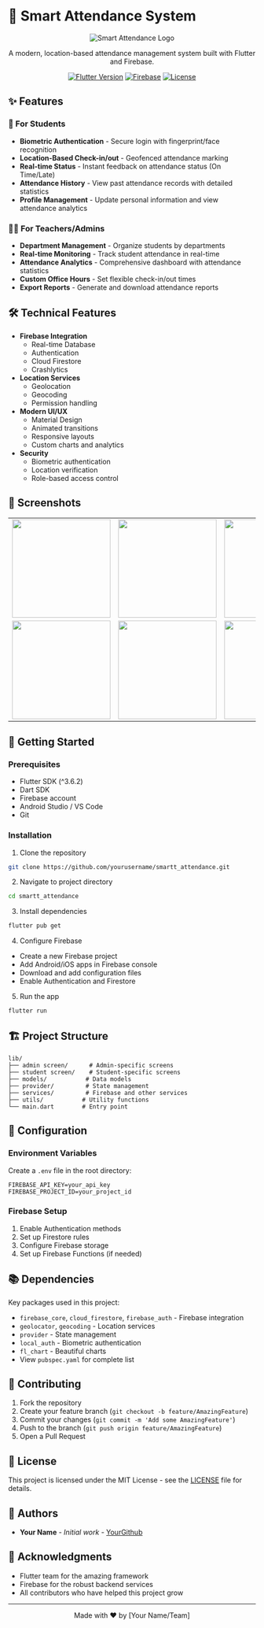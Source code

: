 # 📱 Smart Attendance System

<div align="center">

![Smart Attendance Logo](assets/png/logo.png)

A modern, location-based attendance management system built with Flutter and Firebase.

[![Flutter Version](https://img.shields.io/badge/Flutter-^3.6.2-blue.svg)](https://flutter.dev/)
[![Firebase](https://img.shields.io/badge/Firebase-Enabled-orange.svg)](https://firebase.google.com/)
[![License](https://img.shields.io/badge/License-MIT-green.svg)](LICENSE)

</div>

## ✨ Features

### 🎯 For Students
- **Biometric Authentication** - Secure login with fingerprint/face recognition
- **Location-Based Check-in/out** - Geofenced attendance marking
- **Real-time Status** - Instant feedback on attendance status (On Time/Late)
- **Attendance History** - View past attendance records with detailed statistics
- **Profile Management** - Update personal information and view attendance analytics

### 👨‍🏫 For Teachers/Admins
- **Department Management** - Organize students by departments
- **Real-time Monitoring** - Track student attendance in real-time
- **Attendance Analytics** - Comprehensive dashboard with attendance statistics
- **Custom Office Hours** - Set flexible check-in/out times
- **Export Reports** - Generate and download attendance reports

## 🛠️ Technical Features

- **Firebase Integration**
  - Real-time Database
  - Authentication
  - Cloud Firestore
  - Crashlytics
- **Location Services**
  - Geolocation
  - Geocoding
  - Permission handling
- **Modern UI/UX**
  - Material Design
  - Animated transitions
  - Responsive layouts
  - Custom charts and analytics
- **Security**
  - Biometric authentication
  - Location verification
  - Role-based access control

## 📱 Screenshots

<div align="center">
<table>
  <tr>
    <td><img src="screenshots/login.png" width="200"/></td>
    <td><img src="screenshots/student_dashboard.png" width="200"/></td>
    <td><img src="screenshots/attendance_marking.png" width="200"/></td>
  </tr>
  <tr>
    <td><img src="screenshots/admin_dashboard.png" width="200"/></td>
    <td><img src="screenshots/department_view.png" width="200"/></td>
    <td><img src="screenshots/analytics.png" width="200"/></td>
  </tr>
</table>
</div>

## 🚀 Getting Started

### Prerequisites
- Flutter SDK (^3.6.2)
- Dart SDK
- Firebase account
- Android Studio / VS Code
- Git

### Installation

1. Clone the repository
```bash
git clone https://github.com/yourusername/smartt_attendance.git
```

2. Navigate to project directory
```bash
cd smartt_attendance
```

3. Install dependencies
```bash
flutter pub get
```

4. Configure Firebase
- Create a new Firebase project
- Add Android/iOS apps in Firebase console
- Download and add configuration files
- Enable Authentication and Firestore

5. Run the app
```bash
flutter run
```

## 🏗️ Project Structure

```
lib/
├── admin screen/      # Admin-specific screens
├── student screen/    # Student-specific screens
├── models/           # Data models
├── provider/         # State management
├── services/         # Firebase and other services
├── utils/           # Utility functions
└── main.dart        # Entry point
```

## 🔧 Configuration

### Environment Variables
Create a `.env` file in the root directory:
```env
FIREBASE_API_KEY=your_api_key
FIREBASE_PROJECT_ID=your_project_id
```

### Firebase Setup
1. Enable Authentication methods
2. Set up Firestore rules
3. Configure Firebase storage
4. Set up Firebase Functions (if needed)

## 📚 Dependencies

Key packages used in this project:
- `firebase_core`, `cloud_firestore`, `firebase_auth` - Firebase integration
- `geolocator`, `geocoding` - Location services
- `provider` - State management
- `local_auth` - Biometric authentication
- `fl_chart` - Beautiful charts
- View `pubspec.yaml` for complete list

## 🤝 Contributing

1. Fork the repository
2. Create your feature branch (`git checkout -b feature/AmazingFeature`)
3. Commit your changes (`git commit -m 'Add some AmazingFeature'`)
4. Push to the branch (`git push origin feature/AmazingFeature`)
5. Open a Pull Request

## 📄 License

This project is licensed under the MIT License - see the [LICENSE](LICENSE) file for details.

## 👥 Authors

- **Your Name** - *Initial work* - [YourGithub](https://github.com/yourusername)

## 🙏 Acknowledgments

- Flutter team for the amazing framework
- Firebase for the robust backend services
- All contributors who have helped this project grow

---

<div align="center">
Made with ❤️ by [Your Name/Team]
</div>
